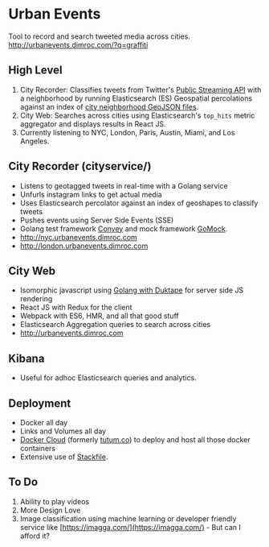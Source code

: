 # Urban Events

Tool to record and search tweeted media across cities. http://urbanevents.dimroc.com/?q=graffiti

## High Level

1. City Recorder: Classifies tweets from Twitter's [Public Streaming API](https://dev.twitter.com/streaming/reference/post/statuses/filter)
with a neighborhood by running Elasticsearch (ES) Geospatial percolations against an index of
[city neighborhood GeoJSON files](https://github.com/dimroc/neighborhoods).
2. City Web: Searches across cities using Elasticsearch's `top_hits` metric aggregator and displays results in React JS.
3. Currently listening to NYC, London, Paris, Austin, Miami, and Los Angeles.

## City Recorder (cityservice/)

* Listens to geotagged tweets in real-time with a Golang service
* Unfurls instagram links to get actual media
* Uses Elasticsearch percolator against an index of geoshapes to classify tweets
* Pushes events using Server Side Events (SSE)
* Golang test framework [Convey](http://goconvey.co/) and mock framework [GoMock](https://github.com/golang/mock).
* http://nyc.urbanevents.dimroc.com
* http://london.urbanevents.dimroc.com

## City Web

* Isomorphic javascript using [Golang with Duktape](https://github.com/dimroc/urbanevents/tree/master/cityweb) for server side JS rendering
* React JS with Redux for the client
* Webpack with ES6, HMR, and all that good stuff
* Elasticsearch Aggregation queries to search across cities
* http://urbanevents.dimroc.com

## Kibana

* Useful for adhoc Elasticsearch queries and analytics.

## Deployment

* Docker all day
* Links and Volumes all day
* [Docker Cloud](http://cloud.docker.com) (formerly [tutum.co](http://www.tutum.co)) to deploy and host all those docker containers
* Extensive use of [Stackfile](https://github.com/dimroc/urbanevents/blob/master/Stackfile.example).

## To Do

1. Ability to play videos
2. More Design Love
3. Image classification using machine learning or developer friendly service like 
  [https://imagga.com/](https://imagga.com/) - But can I afford it?

